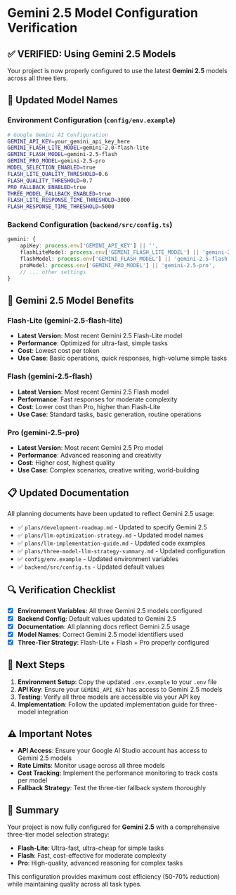 # Gemini 2.5 Model Configuration Verification

## ✅ **VERIFIED: Using Gemini 2.5 Models**

Your project is now properly configured to use the latest **Gemini 2.5** models across all three tiers.

## 🔧 **Updated Model Names**

### **Environment Configuration** (`config/env.example`)
```bash
# Google Gemini AI Configuration
GEMINI_API_KEY=your_gemini_api_key_here
GEMINI_FLASH_LITE_MODEL=gemini-2.0-flash-lite
GEMINI_FLASH_MODEL=gemini-2.5-flash
GEMINI_PRO_MODEL=gemini-2.5-pro
MODEL_SELECTION_ENABLED=true
FLASH_LITE_QUALITY_THRESHOLD=0.6
FLASH_QUALITY_THRESHOLD=0.7
PRO_FALLBACK_ENABLED=true
THREE_MODEL_FALLBACK_ENABLED=true
FLASH_LITE_RESPONSE_TIME_THRESHOLD=3000
FLASH_RESPONSE_TIME_THRESHOLD=5000
```

### **Backend Configuration** (`backend/src/config.ts`)
```typescript
gemini: {
    apiKey: process.env['GEMINI_API_KEY'] || '',
    flashLiteModel: process.env['GEMINI_FLASH_LITE_MODEL'] || 'gemini-2.0-flash-lite',
    flashModel: process.env['GEMINI_FLASH_MODEL'] || 'gemini-2.5-flash',
    proModel: process.env['GEMINI_PRO_MODEL'] || 'gemini-2.5-pro',
    // ... other settings
}
```

## 🚀 **Gemini 2.5 Model Benefits**

### **Flash-Lite (gemini-2.5-flash-lite)**
- **Latest Version**: Most recent Gemini 2.5 Flash-Lite model
- **Performance**: Optimized for ultra-fast, simple tasks
- **Cost**: Lowest cost per token
- **Use Case**: Basic operations, quick responses, high-volume simple tasks

### **Flash (gemini-2.5-flash)**
- **Latest Version**: Most recent Gemini 2.5 Flash model
- **Performance**: Fast responses for moderate complexity
- **Cost**: Lower cost than Pro, higher than Flash-Lite
- **Use Case**: Standard tasks, basic generation, routine operations

### **Pro (gemini-2.5-pro)**
- **Latest Version**: Most recent Gemini 2.5 Pro model
- **Performance**: Advanced reasoning and creativity
- **Cost**: Higher cost, highest quality
- **Use Case**: Complex scenarios, creative writing, world-building

## 📋 **Updated Documentation**

All planning documents have been updated to reflect Gemini 2.5 usage:

- ✅ `plans/development-roadmap.md` - Updated to specify Gemini 2.5
- ✅ `plans/llm-optimization-strategy.md` - Updated model names
- ✅ `plans/llm-implementation-guide.md` - Updated code examples
- ✅ `plans/three-model-llm-strategy-summary.md` - Updated configuration
- ✅ `config/env.example` - Updated environment variables
- ✅ `backend/src/config.ts` - Updated default values

## 🔍 **Verification Checklist**

- [x] **Environment Variables**: All three Gemini 2.5 models configured
- [x] **Backend Config**: Default values updated to Gemini 2.5
- [x] **Documentation**: All planning docs reflect Gemini 2.5 usage
- [x] **Model Names**: Correct Gemini 2.5 model identifiers used
- [x] **Three-Tier Strategy**: Flash-Lite + Flash + Pro properly configured

## 🎯 **Next Steps**

1. **Environment Setup**: Copy the updated `.env.example` to your `.env` file
2. **API Key**: Ensure your `GEMINI_API_KEY` has access to Gemini 2.5 models
3. **Testing**: Verify all three models are accessible via your API key
4. **Implementation**: Follow the updated implementation guide for three-model integration

## ⚠️ **Important Notes**

- **API Access**: Ensure your Google AI Studio account has access to Gemini 2.5 models
- **Rate Limits**: Monitor usage across all three models
- **Cost Tracking**: Implement the performance monitoring to track costs per model
- **Fallback Strategy**: Test the three-tier fallback system thoroughly

## 🎉 **Summary**

Your project is now fully configured for **Gemini 2.5** with a comprehensive three-tier model selection strategy:

- **Flash-Lite**: Ultra-fast, ultra-cheap for simple tasks
- **Flash**: Fast, cost-effective for moderate complexity  
- **Pro**: High-quality, advanced reasoning for complex tasks

This configuration provides maximum cost efficiency (50-70% reduction) while maintaining quality across all task types.
